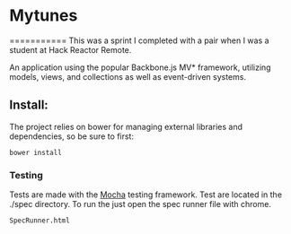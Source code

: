 # Mytunes
===========
This was a sprint I completed with a pair when I was a student at Hack Reactor Remote.

An application using the popular Backbone.js MV* framework, utilizing models, views, and collections as well as event-driven systems.


## Install:

The project relies on bower for managing external libraries and dependencies, so be sure to first:

`bower install`

### Testing

Tests are made with the [Mocha](https://github.com/mochajs/mocha) testing framework.
Test are located in the ./spec directory. To run the just open the spec runner file with chrome.

```
SpecRunner.html
```

